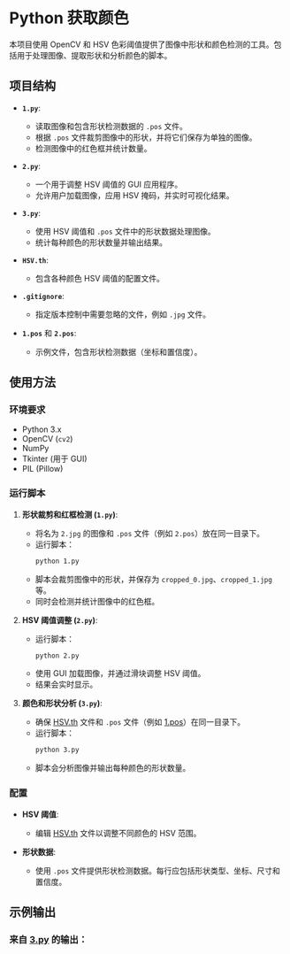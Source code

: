 # Python 获取颜色

本项目使用 OpenCV 和 HSV 色彩阈值提供了图像中形状和颜色检测的工具。包括用于处理图像、提取形状和分析颜色的脚本。

## 项目结构

- **`1.py`**: 
  - 读取图像和包含形状检测数据的 `.pos` 文件。
  - 根据 `.pos` 文件裁剪图像中的形状，并将它们保存为单独的图像。
  - 检测图像中的红色框并统计数量。

- **`2.py`**: 
  - 一个用于调整 HSV 阈值的 GUI 应用程序。
  - 允许用户加载图像，应用 HSV 掩码，并实时可视化结果。

- **`3.py`**: 
  - 使用 HSV 阈值和 `.pos` 文件中的形状数据处理图像。
  - 统计每种颜色的形状数量并输出结果。

- **`HSV.th`**: 
  - 包含各种颜色 HSV 阈值的配置文件。

- **`.gitignore`**: 
  - 指定版本控制中需要忽略的文件，例如 `.jpg` 文件。

- **`1.pos`** 和 **`2.pos`**: 
  - 示例文件，包含形状检测数据（坐标和置信度）。

## 使用方法

### 环境要求
- Python 3.x
- OpenCV (`cv2`)
- NumPy
- Tkinter (用于 GUI)
- PIL (Pillow)

### 运行脚本

1. **形状裁剪和红框检测 (`1.py`)**:
   - 将名为 `2.jpg` 的图像和 `.pos` 文件（例如 `2.pos`）放在同一目录下。
   - 运行脚本：
     ```bash
     python 1.py
     ```
   - 脚本会裁剪图像中的形状，并保存为 `cropped_0.jpg`、`cropped_1.jpg` 等。
   - 同时会检测并统计图像中的红色框。

2. **HSV 阈值调整 (`2.py`)**:
   - 运行脚本：
     ```bash
     python 2.py
     ```
   - 使用 GUI 加载图像，并通过滑块调整 HSV 阈值。
   - 结果会实时显示。

3. **颜色和形状分析 (`3.py`)**:
   - 确保 [HSV.th](http://_vscodecontentref_/0) 文件和 `.pos` 文件（例如 [1.pos](http://_vscodecontentref_/1)）在同一目录下。
   - 运行脚本：
     ```bash
     python 3.py
     ```
   - 脚本会分析图像并输出每种颜色的形状数量。

### 配置

- **HSV 阈值**:
  - 编辑 [HSV.th](http://_vscodecontentref_/2) 文件以调整不同颜色的 HSV 范围。

- **形状数据**:
  - 使用 `.pos` 文件提供形状检测数据。每行应包括形状类型、坐标、尺寸和置信度。

## 示例输出

### 来自 [3.py](http://_vscodecontentref_/3) 的输出：